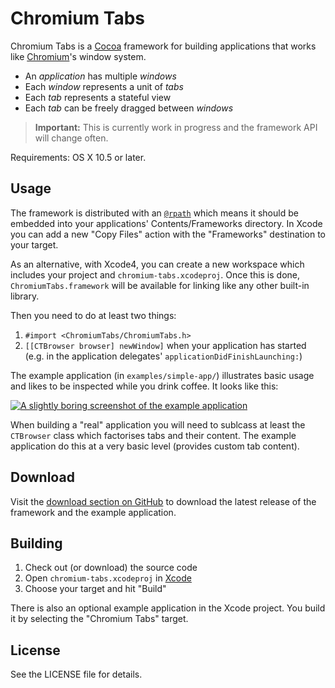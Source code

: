 # Chromium Tabs

Chromium Tabs is a [Cocoa](http://developer.apple.com/cocoa/) framework for building applications that works like [Chromium](http://www.chromium.org/)'s window system.

- An *application* has multiple *windows*
- Each *window* represents a unit of *tabs*
- Each *tab* represents a stateful view
- Each *tab* can be freely dragged between *windows*

> **Important:** This is currently work in progress and the framework API will change often.

Requirements: OS X 10.5 or later.

## Usage

The framework is distributed with an [`@rpath`](http://www.codeshorts.ca/2007/nov/01/leopard-linking-making-relocatable-libraries-movin) which means it should be embedded into your applications' Contents/Frameworks directory. In Xcode you can add a new "Copy Files" action with the "Frameworks" destination to your target.

As an alternative, with Xcode4, you can create a new workspace which includes your project and `chromium-tabs.xcodeproj`. Once this is done, `ChromiumTabs.framework` will be available for linking like any other built-in library.

Then you need to do at least two things:

1. `#import <ChromiumTabs/ChromiumTabs.h>`
2. `[[CTBrowser browser] newWindow]` when your application has started (e.g. in the application delegates' `applicationDidFinishLaunching:`)

The example application (in `examples/simple-app/`) illustrates basic usage and likes to be inspected while you drink coffee. It looks like this:

[<img src="http://farm5.static.flickr.com/4082/4927836567_7b9f577af4_o.png" alt="A slightly boring screenshot of the example application">](http://github.com/downloads/rsms/chromium-tabs/Chromium%20Tabs.app.zip)

When building a "real" application you will need to sublcass at least the `CTBrowser` class which factorises tabs and their content. The example application do this at a very basic level (provides custom tab content).

## Download

Visit the [download section on GitHub](http://github.com/rsms/chromium-tabs/downloads) to download the latest release of the framework and the example application.

## Building

1. Check out (or download) the source code
2. Open `chromium-tabs.xcodeproj` in [Xcode](http://developer.apple.com/tools/xcode/)
3. Choose your target and hit "Build"

There is also an optional example application in the Xcode project. You build it by selecting the "Chromium Tabs" target.

## License

See the LICENSE file for details.
